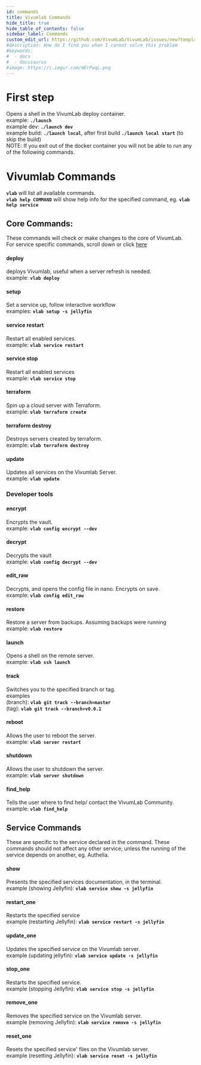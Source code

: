 ```yaml
---
id: commands
title: Vivumlab Commands
hide_title: true
hide_table_of_contents: false
sidebar_label: Commands
custom_edit_url: https://github.com/VivumLab/VivumLab/issues/new?template=documentation.md
#description: How do I find you when I cannot solve this problem
#keywords:
#  - docs
#  - docusaurus
#image: https://i.imgur.com/mErPwqL.png
---
```


# First step
Opens a shell in the VivumLab deploy container.  <br />
    example: **`./launch`**  <br />
    example dev: **`./launch dev`**  <br />
    example build: **`./launch local`**, after first build **`./launch local start`** (to skip the build)  <br />
NOTE: If you exit out of the docker container you will not be able to run any of the following commands.

# Vivumlab Commands
**`vlab`** will list all available commands.  <br />
**`vlab help COMMAND`** will show help info for the specified command, eg. **`vlab help service`**

## Core Commands:
These commands will check or make changes to the core of VivumLab.  <br />
For service specific commands, scroll down or click [here](#service-commands)

#### deploy
deploys Vivumlab, useful when a server refresh is needed.  <br />
    example: **`vlab deploy`**

#### setup
Set a service up, follow interactive workflow <br />
    examples: **`vlab setup -s jellyfin`** <br />

#### service restart
Restart all enabled services.  <br />
    example: **`vlab service restart`**

#### service stop
Restart all enabled services  <br />
    example: **`vlab service stop`**

#### terraform
Spin up a cloud server with Terraform.  <br />
    example: **`vlab terraform create`**

#### terraform destroy
Destroys servers created by terraform.  <br />
    example: **`vlab terraform destroy`**

#### update
Updates all services on the Vivumlab Server.  <br />
    example: **`vlab update`**

### Developer tools

#### encrypt
Encrypts the vault.  <br />
    example: **`vlab config encrypt --dev`**

#### decrypt
Decrypts the vault  <br />
    example: **`vlab config decrypt --dev`**

#### edit_raw
Decrypts, and opens the config file in nano. Encrypts on save.  <br />
    example: **`vlab config edit_raw`**

#### restore
Restore a server from backups. Assuming backups were running  <br />
    example: **`vlab restore`**

#### launch
Opens a shell on the remote server.  <br />
    example: **`vlab ssh launch`**

#### track
Switches you to the specified branch or tag.  <br />
    examples  <br />
    (branch): **`vlab git track --branch=master`**  <br />
    (tag): **`vlab git track --branch=v0.0.1`**

#### reboot
Allows the user to reboot the server.  <br />
    example: **`vlab server restart`**

#### shutdown
Allows the user to shutdown the server.  <br />
    example: **`vlab server shutdown`**

#### find_help
Tells the user where to find help/ contact the VivumLab Community.  <br />
    example: **`vlab find_help`**

## Service Commands
These are specific to the service declared in the command. These commands should not affect any other service; unless the running of the service depends on another, eg. Authelia.

#### show
Presents the specified services documentation, in the terminal.  <br />
    example (showing Jellyfin): **`vlab service show -s jellyfin`**

#### restart_one
Restarts the specified service  <br />
    example (restarting Jellyfin): **`vlab service restart -s jellyfin`**

#### update_one
Updates the specified service on the Vivumlab server.  <br />
    example (updating jellyfin): **`vlab service update -s jellyfin`**

#### stop_one
Restarts the specified service.  <br />
    example (stopping Jellyfin): **`vlab service stop -s jellyfin`**

#### remove_one
Removes the specified service on the Vivumlab server.  <br />
    example (removing Jellyfin): **`vlab service remove -s jellyfin`**

#### reset_one
Resets the specified service' files on the Vivumlab server.  <br />
    example (resetting Jellyfin): **`vlab service reset -s jellyfin`**
